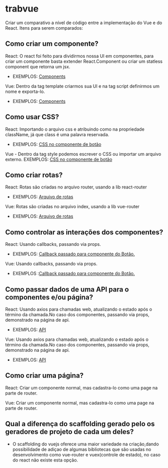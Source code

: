 # trabvue

Criar um comparativo a nível de código entre a implementação do Vue e do React. Itens para serem comparados:

## Como criar um componente?

React: O react foi feito para dividirmos nossa UI em componentes, para criar um componente basta extender React.Component ou criar um statless component que retorna um jsx.

- EXEMPLOS: [Components](https://github.com/dorfo1/trabvue/tree/master/trab-react/src/components)

Vue: Dentro da tag template criarmos sua UI e na tag script definirmos um nome e exporta-lo.

- EXEMPLOS: [Components](https://github.com/dorfo1/trabvue/tree/master/trab-vue/src/components)

## Como usar CSS?

React: Importando o arquivo css e atribuindo como na propriedade className, já que class é uma palavra reservada.
- EXEMPLOS: [CSS no componente de botão](https://github.com/dorfo1/trabvue/blob/master/trab-react/src/components/MyButton/MyButton.jsx)

Vue - Dentro da tag style podemos escrever o CSS ou importar um arquivo externo.
EXEMPLOS: [CSS no componente de botão](https://github.com/dorfo1/trabvue/blob/master/trab-vue/src/components/MyButton/MyButton.vue)

## Como criar rotas?
React: Rotas são criadas no arquivo router, usando a lib react-router
- EXEMPLOS: [Arquivo de rotas](https://github.com/dorfo1/trabvue/blob/master/trab-react/src/routes.jsx)

Vue: Rotas são criadas no arquivo index, usando a lib vue-router
- EXEMPLOS: [Arquivo de rotas](https://github.com/dorfo1/trabvue/blob/master/trab-vue/src/router/index.js)

## Como controlar as interações dos componentes?
React: Usando callbacks, passando via props.
- EXEMPLOS: [Callback passado para componente do Botão.](https://github.com/dorfo1/trabvue/blob/master/trab-react/src/pages/MyPage/MyPage.jsx)

Vue: Usando callbacks, passando via props.
- EXEMPLOS :[Callback passado para componente do Botão.](https://github.com/dorfo1/trabvue/blob/master/trab-vue/src/views/Home.vue)

## Como passar dados de uma API para o componentes e/ou página?
React: Usando axios para chamadas web, atualizando o estado após o término da chamada.No caso dos componentes, passando via props, demonstrado na página de api.
- EXEMPLOS: [API](https://github.com/dorfo1/trabvue/blob/master/trab-react/src/pages/ApiPage/ApiPage.jsx)

Vue: Usando axios para chamadas web, atualizando o estado após o término da chamada.No caso dos componentes, passando via props, demonstrado na página de api.
- EXEMPLOS: [API](https://github.com/dorfo1/trabvue/blob/master/trab-vue/src/views/Api.vue) 

## Como criar uma página?

React: Criar um componente normal, mas cadastra-lo como uma page na parte de router.

Vue: Criar um componente normal, mas cadastra-lo como uma page na parte de router.

## Qual a diferença do scaffolding gerado pelo os geradores de projeto de cada um deles?

- O scaffolding do vuejs oferece uma maior variedade na criação,dando possibilidade de adiçao de algumas bibliotecas que são usadas no desenvolvimento
como vue-router e vuex(controle de estado), no caso do react não existe esta opção.

